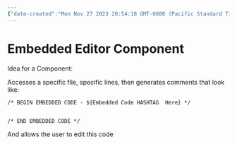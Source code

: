 ```yaml
---
{"date-created":"Mon Nov 27 2023 20:54:18 GMT-0800 (Pacific Standard Time)"}
---
```

# Embedded Editor Component

Idea for a Component:

Accesses a specific file, specific lines, then generates comments that look like: 

```
/* BEGIN EMBEDDED CODE - ${Embedded Code HASHTAG  Here} */


/* END EMBEDDED CODE */

```

And allows the user to edit this code

